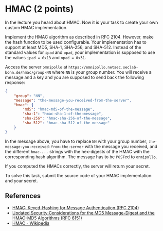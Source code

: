 # HMAC (2 points)

In the lecture you heard about HMAC. Now it is your task to create your own
custom HMAC implementation.

Implement the HMAC algorithm as described in
[RFC 2104](https://tools.ietf.org/html/rfc2104). However, make the hash
function to be used configurable. Your implementation has to support at least
MD5, SHA-1, SHA-256, and SHA-512. Instead of the standard values for `ipad`
and `opad`, your implementation is supposed to use the values `ipad = 0x13`
and `opad = 0x31`.

Access the server `omnipollo` at `https://omnipollo.netsec.seclab-bonn.de/hmac/group-NN`
where `NN` is your group number. You will receive a message and a key and you
are supposed to send back the following response:

```json
{
    "group": "NN",
    "message": "the-message-you-received-from-the-server",
    "hmac": {
        "md5": "hmac-md5-of-the-message",
        "sha-1": "hmac-sha-1-of-the-message",
        "sha-256": "hmac-sha-256-of-the-message",
        "sha-512": "hmac-sha-512-of-the-message"
    }
}
```

In the message above, you have to replace `NN` with your group number,
`the-message-you-received-from-the-server` with the message you received,
and the different `hmac-...` strings with the hex-digests of the HMAC with the
corresponding hash algorithm. The message has to be `POST`ed to `onmipollo`.

If you computed the HMACs correctly, the server will return your secret.

To solve this task, submit the source code of your HMAC implementation and
your secret.

## References
* [HMAC: Keyed-Hashing for Message Authentication (RFC 2104)](https://tools.ietf.org/html/rfc2104)
* [Updated Security Considerations for the MD5 Message-Digest and the HMAC-MD5 Algorithms (RFC 6151)](https://tools.ietf.org/html/rfc6151)
* [HMAC - Wikipedia](https://en.wikipedia.org/wiki/HMAC)

